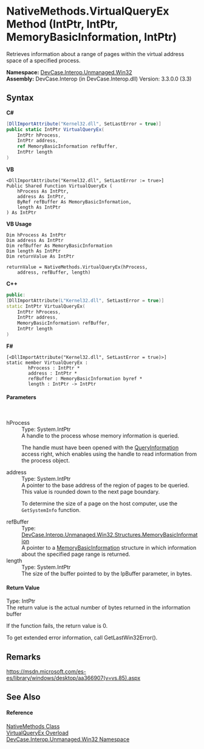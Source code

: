# NativeMethods.VirtualQueryEx Method (IntPtr, IntPtr, MemoryBasicInformation, IntPtr)
 

Retrieves information about a range of pages within the virtual address space of a specified process.

**Namespace:**&nbsp;<a href="N_DevCase_Interop_Unmanaged_Win32">DevCase.Interop.Unmanaged.Win32</a><br />**Assembly:**&nbsp;DevCase.Interop (in DevCase.Interop.dll) Version: 3.3.0.0 (3.3)

## Syntax

**C#**<br />
``` C#
[DllImportAttribute("Kernel32.dll", SetLastError = true)]
public static IntPtr VirtualQueryEx(
	IntPtr hProcess,
	IntPtr address,
	ref MemoryBasicInformation refBuffer,
	IntPtr length
)
```

**VB**<br />
``` VB
<DllImportAttribute("Kernel32.dll", SetLastError := true>]
Public Shared Function VirtualQueryEx ( 
	hProcess As IntPtr,
	address As IntPtr,
	ByRef refBuffer As MemoryBasicInformation,
	length As IntPtr
) As IntPtr
```

**VB Usage**<br />
``` VB Usage
Dim hProcess As IntPtr
Dim address As IntPtr
Dim refBuffer As MemoryBasicInformation
Dim length As IntPtr
Dim returnValue As IntPtr

returnValue = NativeMethods.VirtualQueryEx(hProcess, 
	address, refBuffer, length)
```

**C++**<br />
``` C++
public:
[DllImportAttribute(L"Kernel32.dll", SetLastError = true)]
static IntPtr VirtualQueryEx(
	IntPtr hProcess, 
	IntPtr address, 
	MemoryBasicInformation% refBuffer, 
	IntPtr length
)
```

**F#**<br />
``` F#
[<DllImportAttribute("Kernel32.dll", SetLastError = true)>]
static member VirtualQueryEx : 
        hProcess : IntPtr * 
        address : IntPtr * 
        refBuffer : MemoryBasicInformation byref * 
        length : IntPtr -> IntPtr 

```


#### Parameters
&nbsp;<dl><dt>hProcess</dt><dd>Type: System.IntPtr<br />A handle to the process whose memory information is queried. 

 The handle must have been opened with the <a href="T_DevCase_Interop_Unmanaged_Win32_Enums_ProcessAccessRights">QueryInformation</a> access right, which enables using the handle to read information from the process object.</dd><dt>address</dt><dd>Type: System.IntPtr<br />A pointer to the base address of the region of pages to be queried. This value is rounded down to the next page boundary. 

 To determine the size of a page on the host computer, use the `GetSystemInfo` function.</dd><dt>refBuffer</dt><dd>Type: <a href="T_DevCase_Interop_Unmanaged_Win32_Structures_MemoryBasicInformation">DevCase.Interop.Unmanaged.Win32.Structures.MemoryBasicInformation</a><br />A pointer to a <a href="T_DevCase_Interop_Unmanaged_Win32_Structures_MemoryBasicInformation">MemoryBasicInformation</a> structure in which information about the specified page range is returned.</dd><dt>length</dt><dd>Type: System.IntPtr<br />The size of the buffer pointed to by the lpBuffer parameter, in bytes.</dd></dl>

#### Return Value
Type: IntPtr<br />The return value is the actual number of bytes returned in the information buffer 

 If the function fails, the return value is 0. 

 To get extended error information, call GetLastWin32Error().

## Remarks
<a href="https://msdn.microsoft.com/es-es/library/windows/desktop/aa366907(v=vs.85).aspx" target="_blank">https://msdn.microsoft.com/es-es/library/windows/desktop/aa366907(v=vs.85).aspx</a>

## See Also


#### Reference
<a href="T_DevCase_Interop_Unmanaged_Win32_NativeMethods">NativeMethods Class</a><br /><a href="Overload_DevCase_Interop_Unmanaged_Win32_NativeMethods_VirtualQueryEx">VirtualQueryEx Overload</a><br /><a href="N_DevCase_Interop_Unmanaged_Win32">DevCase.Interop.Unmanaged.Win32 Namespace</a><br />